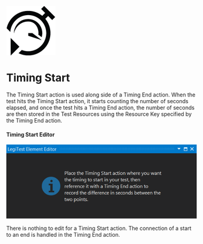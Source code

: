 ﻿![](images/TimingStart.png)

# Timing Start



The Timing Start action is used along side of a Timing End action. When the test hits the Timing Start action, it starts counting the number of seconds elapsed, and once the test hits a Timing End action, the number of seconds are then stored in the Test Resources using the Resource Key specified by the Timing End action.



#### Timing Start Editor

![](images/TimingStartEditor.png)





There is nothing to edit for a Timing Start action. The connection of a start to an end is handled in the Timing End action.